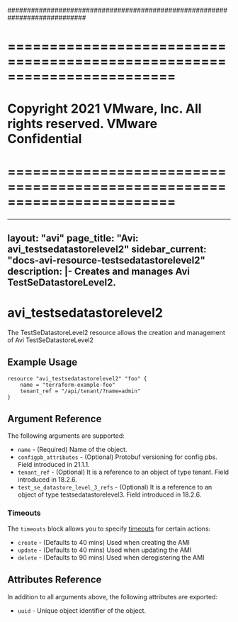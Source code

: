 ############################################################################
# ========================================================================
# Copyright 2021 VMware, Inc.  All rights reserved. VMware Confidential
# ========================================================================
###

<!--
    Copyright 2021 VMware, Inc.
    SPDX-License-Identifier: Mozilla Public License 2.0
-->
---
layout: "avi"
page_title: "Avi: avi_testsedatastorelevel2"
sidebar_current: "docs-avi-resource-testsedatastorelevel2"
description: |-
  Creates and manages Avi TestSeDatastoreLevel2.
---

# avi_testsedatastorelevel2

The TestSeDatastoreLevel2 resource allows the creation and management of Avi TestSeDatastoreLevel2

## Example Usage

```hcl
resource "avi_testsedatastorelevel2" "foo" {
    name = "terraform-example-foo"
    tenant_ref = "/api/tenant/?name=admin"
}
```

## Argument Reference

The following arguments are supported:

* `name` - (Required) Name of the object.
* `configpb_attributes` - (Optional) Protobuf versioning for config pbs. Field introduced in 21.1.1.
* `tenant_ref` - (Optional) It is a reference to an object of type tenant. Field introduced in 18.2.6.
* `test_se_datastore_level_3_refs` - (Optional) It is a reference to an object of type testsedatastorelevel3. Field introduced in 18.2.6.


### Timeouts

The `timeouts` block allows you to specify [timeouts](https://www.terraform.io/docs/configuration/resources.html#timeouts) for certain actions:

* `create` - (Defaults to 40 mins) Used when creating the AMI
* `update` - (Defaults to 40 mins) Used when updating the AMI
* `delete` - (Defaults to 90 mins) Used when deregistering the AMI

## Attributes Reference

In addition to all arguments above, the following attributes are exported:

* `uuid` -  Unique object identifier of the object.

